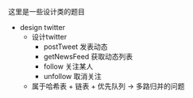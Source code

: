 这里是一些设计类的题目
- design twitter
    - 设计twitter
        - postTweet 发表动态
        - getNewsFeed 获取动态列表
        - follow 关注某人
        - unfollow 取消关注
    - 属于哈希表 + 链表 + 优先队列 -> 多路归并的问题